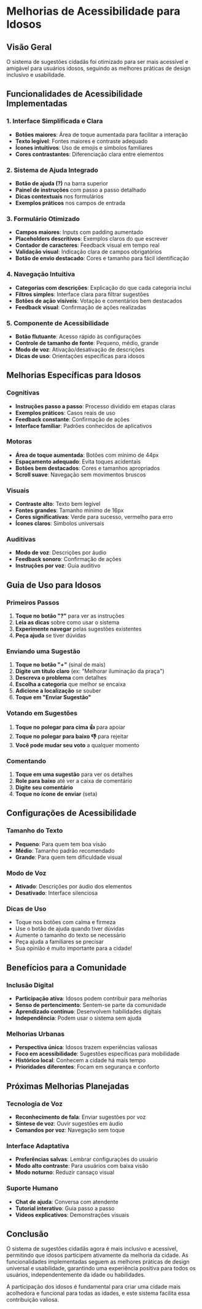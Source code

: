 # Melhorias de Acessibilidade para Idosos

## Visão Geral

O sistema de sugestões cidadãs foi otimizado para ser mais acessível e amigável para usuários idosos, seguindo as melhores práticas de design inclusivo e usabilidade.

## Funcionalidades de Acessibilidade Implementadas

### 1. **Interface Simplificada e Clara**
- **Botões maiores**: Área de toque aumentada para facilitar a interação
- **Texto legível**: Fontes maiores e contraste adequado
- **Ícones intuitivos**: Uso de emojis e símbolos familiares
- **Cores contrastantes**: Diferenciação clara entre elementos

### 2. **Sistema de Ajuda Integrado**
- **Botão de ajuda (?)** na barra superior
- **Painel de instruções** com passo a passo detalhado
- **Dicas contextuais** nos formulários
- **Exemplos práticos** nos campos de entrada

### 3. **Formulário Otimizado**
- **Campos maiores**: Inputs com padding aumentado
- **Placeholders descritivos**: Exemplos claros do que escrever
- **Contador de caracteres**: Feedback visual em tempo real
- **Validação visual**: Indicação clara de campos obrigatórios
- **Botão de envio destacado**: Cores e tamanho para fácil identificação

### 4. **Navegação Intuitiva**
- **Categorias com descrições**: Explicação do que cada categoria inclui
- **Filtros simples**: Interface clara para filtrar sugestões
- **Botões de ação visíveis**: Votação e comentários bem destacados
- **Feedback visual**: Confirmação de ações realizadas

### 5. **Componente de Acessibilidade**
- **Botão flutuante**: Acesso rápido às configurações
- **Controle de tamanho de fonte**: Pequeno, médio, grande
- **Modo de voz**: Ativação/desativação de descrições
- **Dicas de uso**: Orientações específicas para idosos

## Melhorias Específicas para Idosos

### **Cognitivas**
- **Instruções passo a passo**: Processo dividido em etapas claras
- **Exemplos práticos**: Casos reais de uso
- **Feedback constante**: Confirmação de ações
- **Interface familiar**: Padrões conhecidos de aplicativos

### **Motoras**
- **Área de toque aumentada**: Botões com mínimo de 44px
- **Espaçamento adequado**: Evita toques acidentais
- **Botões bem destacados**: Cores e tamanhos apropriados
- **Scroll suave**: Navegação sem movimentos bruscos

### **Visuais**
- **Contraste alto**: Texto bem legível
- **Fontes grandes**: Tamanho mínimo de 16px
- **Cores significativas**: Verde para sucesso, vermelho para erro
- **Ícones claros**: Símbolos universais

### **Auditivas**
- **Modo de voz**: Descrições por áudio
- **Feedback sonoro**: Confirmação de ações
- **Instruções por voz**: Guia auditivo

## Guia de Uso para Idosos

### **Primeiros Passos**
1. **Toque no botão "?"** para ver as instruções
2. **Leia as dicas** sobre como usar o sistema
3. **Experimente navegar** pelas sugestões existentes
4. **Peça ajuda** se tiver dúvidas

### **Enviando uma Sugestão**
1. **Toque no botão "+"** (sinal de mais)
2. **Digite um título claro** (ex: "Melhorar iluminação da praça")
3. **Descreva o problema** com detalhes
4. **Escolha a categoria** que melhor se encaixa
5. **Adicione a localização** se souber
6. **Toque em "Enviar Sugestão"**

### **Votando em Sugestões**
1. **Toque no polegar para cima 👍** para apoiar
2. **Toque no polegar para baixo 👎** para rejeitar
3. **Você pode mudar seu voto** a qualquer momento

### **Comentando**
1. **Toque em uma sugestão** para ver os detalhes
2. **Role para baixo** até ver a caixa de comentário
3. **Digite seu comentário**
4. **Toque no ícone de enviar** (seta)

## Configurações de Acessibilidade

### **Tamanho do Texto**
- **Pequeno**: Para quem tem boa visão
- **Médio**: Tamanho padrão recomendado
- **Grande**: Para quem tem dificuldade visual

### **Modo de Voz**
- **Ativado**: Descrições por áudio dos elementos
- **Desativado**: Interface silenciosa

### **Dicas de Uso**
- Toque nos botões com calma e firmeza
- Use o botão de ajuda quando tiver dúvidas
- Aumente o tamanho do texto se necessário
- Peça ajuda a familiares se precisar
- Sua opinião é muito importante para a cidade!

## Benefícios para a Comunidade

### **Inclusão Digital**
- **Participação ativa**: Idosos podem contribuir para melhorias
- **Senso de pertencimento**: Sentem-se parte da comunidade
- **Aprendizado contínuo**: Desenvolvem habilidades digitais
- **Independência**: Podem usar o sistema sem ajuda

### **Melhorias Urbanas**
- **Perspectiva única**: Idosos trazem experiências valiosas
- **Foco em acessibilidade**: Sugestões específicas para mobilidade
- **Histórico local**: Conhecem a cidade há mais tempo
- **Prioridades diferentes**: Focam em segurança e conforto

## Próximas Melhorias Planejadas

### **Tecnologia de Voz**
- **Reconhecimento de fala**: Enviar sugestões por voz
- **Síntese de voz**: Ouvir sugestões em áudio
- **Comandos por voz**: Navegação sem toque

### **Interface Adaptativa**
- **Preferências salvas**: Lembrar configurações do usuário
- **Modo alto contraste**: Para usuários com baixa visão
- **Modo noturno**: Reduzir cansaço visual

### **Suporte Humano**
- **Chat de ajuda**: Conversa com atendente
- **Tutorial interativo**: Guia passo a passo
- **Vídeos explicativos**: Demonstrações visuais

## Conclusão

O sistema de sugestões cidadãs agora é mais inclusivo e acessível, permitindo que idosos participem ativamente da melhoria da cidade. As funcionalidades implementadas seguem as melhores práticas de design universal e usabilidade, garantindo uma experiência positiva para todos os usuários, independentemente da idade ou habilidades.

A participação dos idosos é fundamental para criar uma cidade mais acolhedora e funcional para todas as idades, e este sistema facilita essa contribuição valiosa. 